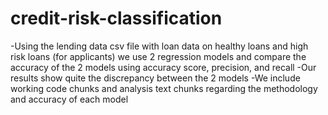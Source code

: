 # credit-risk-classification  
-Using the lending data csv file with loan data on healthy loans and high risk loans (for applicants) we use 2 regression models and compare the accuracy of the 2 models using accuracy score, precision, and recall
-Our results show quite the discrepancy between the 2 models
-We include working code chunks and analysis text chunks regarding the methodology and accuracy of each model

